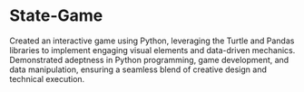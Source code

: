 # State-Game
Created an interactive game using Python, leveraging the Turtle and Pandas libraries to implement engaging visual elements and data-driven mechanics. Demonstrated adeptness in Python programming, game development, and data manipulation, ensuring a seamless blend of creative design and technical execution.
